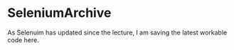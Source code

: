 # SeleniumArchive
As Selenuim has updated since the lecture, I am saving the latest workable code here.
